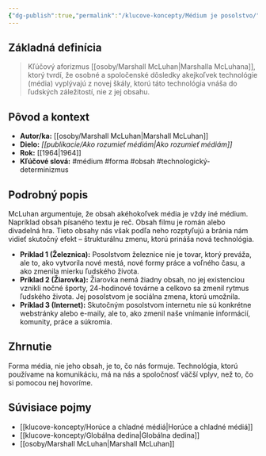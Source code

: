 ```yaml
---
{"dg-publish":true,"permalink":"/klucove-koncepty/Médium je posolstvo/","tags":["definicia","teoria-medii","mcluhan","filozofia","torontska-skola"],"created":"2025-06-21T01:50:16.438+02:00","updated":"2025-06-28T19:49:23.283+02:00"}
---
```


## Základná definícia

> Kľúčový aforizmus [[osoby/Marshall McLuhan\|Marshalla McLuhana]], ktorý tvrdí, že osobné a spoločenské dôsledky akejkoľvek technológie (média) vyplývajú z novej škály, ktorú táto technológia vnáša do ľudských záležitostí, nie z jej obsahu.

## Pôvod a kontext

* **Autor/ka:** [[osoby/Marshall McLuhan\|Marshall McLuhan]]
* **Dielo:** *[[publikacie/Ako rozumieť médiám\|Ako rozumieť médiám]]*
* **Rok:** [[1964\|1964]]
* **Kľúčové slová:** #médium #forma #obsah #technologický-determinizmus

## Podrobný popis

McLuhan argumentuje, že obsah akéhokoľvek média je vždy iné médium. Napríklad obsah písaného textu je reč. Obsah filmu je román alebo divadelná hra. Tieto obsahy nás však podľa neho rozptyľujú a bránia nám vidieť skutočný efekt – štrukturálnu zmenu, ktorú prináša nová technológia.

* **Príklad 1 (Železnica):** Posolstvom železnice nie je tovar, ktorý preváža, ale to, ako vytvorila nové mestá, nové formy práce a voľného času, a ako zmenila mierku ľudského života.
* **Príklad 2 (Žiarovka):** Žiarovka nemá žiadny obsah, no jej existenciou vznikli nočné športy, 24-hodinové továrne a celkovo sa zmenil rytmus ľudského života. Jej posolstvom je sociálna zmena, ktorú umožnila.
* **Príklad 3 (Internet):** Skutočným posolstvom internetu nie sú konkrétne webstránky alebo e-maily, ale to, ako zmenil naše vnímanie informácií, komunity, práce a súkromia.

## Zhrnutie

Forma média, nie jeho obsah, je to, čo nás formuje. Technológia, ktorú používame na komunikáciu, má na nás a spoločnosť väčší vplyv, než to, čo si pomocou nej hovoríme.

## Súvisiace pojmy

* [[klucove-koncepty/Horúce a chladné médiá\|Horúce a chladné médiá]]
* [[klucove-koncepty/Globálna dedina\|Globálna dedina]]
* [[osoby/Marshall McLuhan\|Marshall McLuhan]]